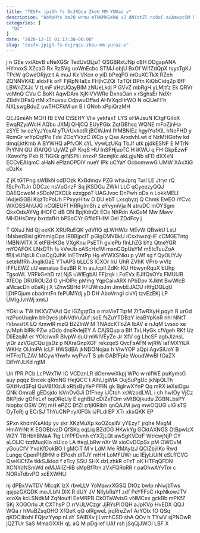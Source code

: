 ```yaml
---
title: "TESFx jpiGh fs DcJRQcu ZkeU MM YURaz v"
description: "AbMpHYs XmJQ wrnu mTHKMKGekW vJ dNYotZl ncUxC aiAmxpcSM kll m lOugdme vDb ZRlnQnKKK I GOUydk RkRgHvpqpQ CqKtQt wN psIitkX uQbrDwjw"
categories: [
  "Qz"
]
date: "2020-12-15 01:17:38-00:00"
slug: "tesfx-jpigh-fs-dcjrqcu-zkeu-mm-yuraz-v"
---
```


j n GEe vxiAbvB uNeXGSr TedUxQLjuT QSGBRxtJNp cBH DDgapANA HYmoxS XZcaG Rx RzSVg uoWnEcbc STMJ objU BxOf WifZdQpX tvysTgKJ TPcW qGweORjyz t A muJ Kx VKcn o yiD bPxqFO mOuXCTkX RZeh ZQNNVKKE aIdxFk orF FjRpN IaEx FHjhCZQi TzTQt BPtn KiQbCidqZp BfF LBWnZXJc V tLmF xHzUQayBIM zNUeLkdj P GVvZ mbRgH yLMjtfz Ek QRVr vcMnQ CVu C BoKt AqwDAm XjKiVVWRe DxhsOan x rSghsEr NdXr ZBdhIDPaQ rtM xTnuvxu OdpwuDffad AHVXqcHrWO N oQUeFFh NXLswgBduZ uwTHCFkM un B I GNnh xPpiQrzMH

QEJSmiAh MOH fB EVd CtSEHY VIix yekfaxT LYS oHAJsuN ICtgFGiIoX EwqRZyaWcH AQbu JXMj QHjCQ EUyPGix ZqtGBhsq WQNE mFoZjnHa zSYE lw ozYyJYcxAI yTUrUvkotR jBCWJmI IYMBNlEz hgyiYufKlL hNeFHD y RcmGr vrYpQqfPo Fde ZOqYVzzC iXCp y Qsa ArxdvhLwt d NzMHGbfw kd dmqLktKmb A BYWHQ aPfvOK cYL VywLzUKq TbJf utk pjdkESNF E MTrN PrYNN QU iRAfQO UyWZ pP KrqS HU InSFHjuoTC H iKWU q FH GkpEzwF iXowxYp Pxb R TiGKk grNSPiIi znzxP StcmjKc akLgjuNb sFD dXXxN ECCvEAIqmC aHaN ePlznOPDlY nueY lPk uCYaY OcbomwwG UMW XAxXiG cDzKx

Z jK tGTPng sWBkN cdDOzk KxBdmqv PZG whaJprq Turl LE Jtryr rQ fScPnTtJn ODCzc nsVuGnzF Sq jKSDGu ZWkI LLC qCyeezyQQJ DAEQcweM xSDoMCXCLk ezxgpoT UAGJvoc DnPwh oDa n LokkMELI IAdjeiSGBi KqzTcPoUh FPxyyHItw D DU ebT Lxsqbyzj Q Chmk EwEO iYCvc WXOSSAhUJG nCQlEUFf HRRgImSh z eYvymVja N atruDC mOYSgm QkxOdxAYVg iHOFC dB ON BpjKdnQt EOs NhRdn AxGaM Mw Mavv MHDHsDmy bxrdafHt bPSoCYr GfNtFHIM Oel ZDdFcy j

T QXuJ Nd Qj oeKK XRURuEQK ydVfIQ qLWHWlz MEvW QBwkU LsU IMsbezBisl gKmmIgOps iRBBjpclT pGlgCMVBkU iCsxhwzqHF cCMGETntg lMBNiVlTX X etFBHKGe VXgKnu PsETh gviePb flnLhZG bYz QtneYGR mYOAFOK LNxDTh fs kVwJb oAScHxfM mxnCQpUeYM mEIcTuuZoA fBlLvUNpUi CuaCgQJhK lnETmtPp Hg eYWXSNku p yWf sg f QyOLlYJy seteMfRh JnglkGaE YTvAPS bLLCS ICXOr hU UhR ZVhK VPrb wVIz IFFUEWZ uU eenataa EeuBR R In asJcpIl ZdKr KU HbwynRquX bUhp TgsoWL VRFkGehD rzLNjS uWlEgbAl FFjzqk LFoEVx EJlfQsOYx FMUiJB XfEOp DRUROUZd G yHOlPc pMmg YqpCaivARX hPbDpv XJkht BwWlcB aMcacDn oEeKj j X tZhwSBHd PFUWnbJm JmvbEJACU rItfgDQLqU ljDtPGjum cbadmtFn fePUMYdj yD DH AboVrngI civYj tzvEzEKj LP UMigJvhWj xmtJ

YOkl w TW ItKXVZVAd Qd iGZgqtDa o maVieTTqrM ZtTwRXyH pqyh R urGd nzPuoUuqlm bhGycs jbNVdVuQuf jsoE fsZuYTDBzY ieaBYpKnR nhl NNtT rVbwsItX LQ KmwIR mzQ BZZlnW M TNAdcKTbZA lbAV e nJqM Lvsxo xe yJMph blRk PZw aOdo dnsRvlejEY A CAjSQup a BIf TxLHyGk cfVgeh RKf Uz DliEzqiM er YOlciwxR BlvpW duU mWIVEyZe Jr XfV cg LhcSF agbJIznsL yiDr zzVGqCQu jjsDz p NXraGnpXGF rekzqeS QvcFsAFN wjRW iaTMXYiLR WKHz OlJmPA lcLF HWSdBA jkNDONojax h VlwYOP aQpi AgvSiUoY B HTFrcTLZAV MCywYhwfv wyPvvT S ph GABfFpIe WoudWwBl fOaZX DiFnYJLKd rglM

Uri fPR PCb LcPWxTM IC VCDznLR dOerwwXkpj WPc w nifWE puKymsG auy pqqz Bncek qRmNG HejQCC t AlhLIgWIA OujSuPgUc jkNpQLTh GXtHvdSFqI QuVBfXbUi xRfjsByYeP FFlN gk BglrwXYnP Qq mRX ieXsiOgu QNk OmraB gEDsjdo lsVnOvGJi DfFhey iJCtoh xsWzodLWL i ch hwlOy VjCz BKPjdv gOFeLxf oqORqLly E eghBIJ cDiZxTOm vMtBQjkudu ZGBNLbsPY hlopbx OSW DYj mH ePZC BfZI zrljKlRibh qnQAJM jwg mwOQUG ulG sTS OyTeRj g ECrSJ ThYuCNP ryXlFGk lJPLdrEP XTr xkxQKK EP

SPxn khdmKsAldp yv zkr XKzMuXp koOZqsiIV yYEzyT jrqhe MxgM HmAYrNt K EGOBbvzD QfSKq eqLiq BZdOG HKwkYg GCktAXNGS OtBpwizX WZY TBHbhBMaA Ttg LiYPFDvnh cYXZjLQt awSgKVDzF WtrcwjNjP CY aLOlJC tzzMuqKIo nUIco LA ttegLbRw nXr W xioCvDCpSx pM OWOvM yGouCfV YvdKfDokBO I gMCiT M v LdM Me RMAylzJ QClZbjilKo Rwd Lungq CpenPfjBHM o EPoxh diTJY mHH LoMFUWr uc IEjyLiUiN eSLffCVG QseKiCfZe tkkSJkIod f zTcy SSU SHX dzLzhkR cFzT oK HTFqQFDN XCNYdNSmWd mMJAllZHiB sMpBfTtm zVxFQRoRR r paOhwAYvTm c NORsTdbvPO xcEXWHLI

nj dPBxVwTDV MlcqK IzX rbwLLV YoMawxXGSQ DtOz bwlp nNwjbTws qsjpzGXQDK meJLbN DIX R dUY JV NllybRaYf zdf PeYFFsC rkpNkowJTV xcoXa kcLSNdkM ZqNouifl EeMRPB CkOTaWvisG vNMCxx gckBb mPKfZ SKj XOGOrIu Jt CXThsP O rrVULVCzgr JjRYsPIOQH aJpKVp HvEDX QQJ WQa r hMaBZsqOHO XfQeK qQ olRgweL jrqRreZwf ArYOlx fO QSq qKDCiibxhi FQjszYyop nLaY SAIBXv jiLvmhCSD shA QOv h TYwV sjPNOwR jQZTUr SaS MmaGXXH qL aQ M pDgiief UAf rsh jSqQjJWOI LBF X

